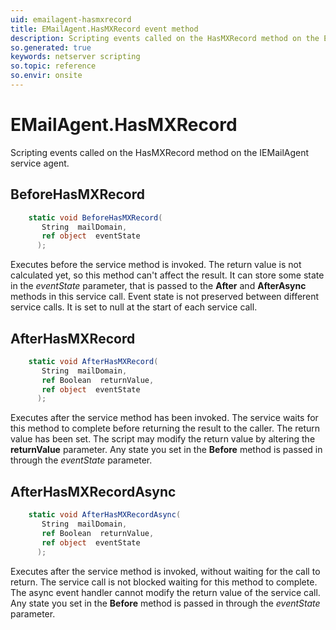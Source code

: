 ```yaml
---
uid: emailagent-hasmxrecord
title: EMailAgent.HasMXRecord event method
description: Scripting events called on the HasMXRecord method on the EMailAgent service agent.
so.generated: true
keywords: netserver scripting
so.topic: reference
so.envir: onsite
---
```

# EMailAgent.HasMXRecord

Scripting events called on the <see cref='M:IEMailAgent.HasMXRecord'>HasMXRecord</see> method on the <see cref='IEMailAgent'>IEMailAgent</see>  service agent.

## BeforeHasMXRecord
```cs
    static void BeforeHasMXRecord(
       String  mailDomain,
       ref object  eventState
      );
```
Executes before the service method is invoked.
The return value is not calculated yet, so this method can't affect the result.
It can store some state in the *eventState* parameter, that is passed to the **After** and **AfterAsync** methods in this service call.
Event state is not preserved between different service calls. It is set to null at the start of each service call.
## AfterHasMXRecord
```cs
    static void AfterHasMXRecord(
       String  mailDomain,
       ref Boolean  returnValue,
       ref object  eventState
      );
```
Executes after the service method has been invoked. The service waits for this method to complete before returning the result to the caller.
The return value has been set. The script may modify the return value by altering the **returnValue** parameter.
Any state you set in the **Before** method is passed in through the *eventState* parameter.
## AfterHasMXRecordAsync
```cs
    static void AfterHasMXRecordAsync(
       String  mailDomain,
       ref Boolean  returnValue,
       ref object  eventState
      );
```
Executes after the service method is invoked, without waiting for the call to return.
The service call is not blocked waiting for this method to complete.
The async event handler cannot modify the return value of the service call.
Any state you set in the **Before** method is passed in through the *eventState* parameter.

